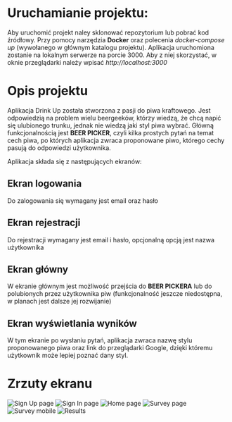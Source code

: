 # Uruchamianie projektu:

Aby uruchomić projekt naley sklonować repozytorium lub pobrać kod źródłowy.
Przy pomocy narzędzia **Docker** oraz polecenia _docker-compose up_ (wywołanego w głównym katalogu projektu).
Aplikacja uruchomiona zostanie na lokalnym serwerze na porcie 3000.
Aby z niej skorzystać, w oknie przeglądarki należy wpisać _http://localhost:3000_

# Opis projektu

Aplikacja Drink Up została stworzona z pasji do piwa kraftowego.
Jest odpowiedzią na problem wielu beergeeków, którzy wiedzą, że chcą napić się ulubionego trunku, jednak nie wiedzą jaki styl piwa wybrać. Główną funkcjonalnością jest **BEER PICKER**, czyli kilka prostych pytań na temat cech piwa, po których aplikacja zwraca proponowane piwo, którego cechy pasują do odpowiedzi użytkownika.

Aplikacja składa się z następujących ekranów:

## Ekran logowania

Do zalogowania się wymagany jest email oraz hasło

## Ekran rejestracji

Do rejestracji wymagany jest email i hasło, opcjonalną opcją jest nazwa użytkownika

## Ekran główny

W ekranie głównym jest możliwość przejścia do **BEER PICKERA** lub do polubionych przez użytkownika piw (funkcjonalność jeszcze niedostępna, w planach jest dalsze jej rozwijanie)

## Ekran wyświetlania wyników

W tym ekranie po wysłaniu pytań, aplikacja zwraca nazwę stylu proponowanego piwa oraz link do przeglądarki Google, dzięki któremu użytkownik może lepiej poznać dany styl.

# Zrzuty ekranu

![Sign Up page](./frontend/src/assets/img/signup.png)
![Sign In page](./frontend/src/assets/img/signin.png)
![Home page](./frontend/src/assets/img/home.png)
![Survey page](./frontend/src/assets/img/survey.png)
![Survey mobile](./frontend/src/assets/img/survey2.png)
![Results](./frontend/src/assets/img/result.png)
